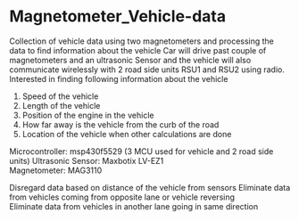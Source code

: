 # Magnetometer_Vehicle-data
Collection of vehicle data using two magnetometers and processing the data to find information about the vehicle
Car will drive past couple of magnetometers and an ultrasonic Sensor and the vehicle will also communicate wirelessly with 2 road side units RSU1 and RSU2 using radio. Interested in finding following information about the vehicle
1. Speed of the vehicle
2. Length of the vehicle
3. Position of the engine in the vehicle
4. How far away is the vehicle from the curb of the road
5. Location of the vehicle when other calculations are done

Microcontroller: msp430f5529 (3 MCU used for vehicle and 2 road side units) 
Ultrasonic Sensor: Maxbotix LV-EZ1  
Magnetometer: MAG3110  

Disregard data based on distance of the vehicle from sensors
Eliminate data from vehicles coming from opposite lane or vehicle reversing  
Eliminate data from vehicles in another lane going in same direction
